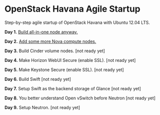 OpenStack Havana Agile Startup
=============

Step-by-step agile startup of OpenStack Havana with Ubuntu 12.04 LTS.

**Day 1.** [Build all-in-one node anyway.](http://kjtanaka.github.io/deploy_havana/all_in_one.html)

**Day 2.** [Add some more Nova compute nodes.](http://kjtanaka.github.io/deploy_havana/add_compute.html)

**Day 3.** Build Cinder volume nodes. [not ready yet]

**Day 4.** Make Horizon WebUI Secure (enable SSL). [not ready yet]

**Day 5.** Make Keystone Secure (enable SSL). [not ready yet]

**Day 6.** Build Swift [not ready yet]

**Day 7.** Setup Swift as the backend storage of Glance [not ready yet]

**Day 8.** You better understand Open vSwitch before Neutron [not ready yet]

**Day 9.** Setup Neutron. [not ready yet]
